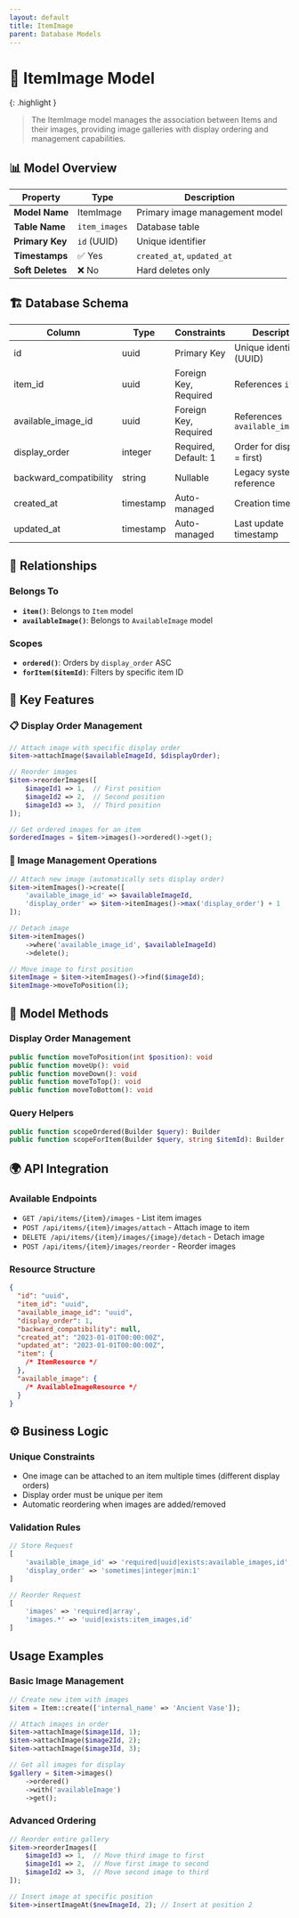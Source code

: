 ```yaml
---
layout: default
title: ItemImage
parent: Database Models
---
```


# 📸 ItemImage Model

{: .highlight }

> The ItemImage model manages the association between Items and their images, providing image galleries with display ordering and management capabilities.

## 📊 Model Overview

| Property         | Type          | Description                    |
| ---------------- | ------------- | ------------------------------ |
| **Model Name**   | ItemImage     | Primary image management model |
| **Table Name**   | `item_images` | Database table                 |
| **Primary Key**  | `id` (UUID)   | Unique identifier              |
| **Timestamps**   | ✅ Yes        | `created_at`, `updated_at`     |
| **Soft Deletes** | ❌ No         | Hard deletes only              |

## 🏗️ Database Schema

| Column                 | Type      | Constraints           | Description                      |
| ---------------------- | --------- | --------------------- | -------------------------------- |
| id                     | uuid      | Primary Key           | Unique identifier (UUID)         |
| item_id                | uuid      | Foreign Key, Required | References `items.id`            |
| available_image_id     | uuid      | Foreign Key, Required | References `available_images.id` |
| display_order          | integer   | Required, Default: 1  | Order for display (1 = first)    |
| backward_compatibility | string    | Nullable              | Legacy system reference          |
| created_at             | timestamp | Auto-managed          | Creation timestamp               |
| updated_at             | timestamp | Auto-managed          | Last update timestamp            |

## 🔗 Relationships

### Belongs To

- **`item()`**: Belongs to `Item` model
- **`availableImage()`**: Belongs to `AvailableImage` model

### Scopes

- **`ordered()`**: Orders by `display_order` ASC
- **`forItem($itemId)`**: Filters by specific item ID

## 🎯 Key Features

### 📋 Display Order Management

```php
// Attach image with specific display order
$item->attachImage($availableImageId, $displayOrder);

// Reorder images
$item->reorderImages([
    $imageId1 => 1,  // First position
    $imageId2 => 2,  // Second position
    $imageId3 => 3,  // Third position
]);

// Get ordered images for an item
$orderedImages = $item->images()->ordered()->get();
```

### 🔄 Image Management Operations

```php
// Attach new image (automatically sets display order)
$item->itemImages()->create([
    'available_image_id' => $availableImageId,
    'display_order' => $item->itemImages()->max('display_order') + 1
]);

// Detach image
$item->itemImages()
    ->where('available_image_id', $availableImageId)
    ->delete();

// Move image to first position
$itemImage = $item->itemImages()->find($imageId);
$itemImage->moveToPosition(1);
```

## 🔧 Model Methods

### Display Order Management

```php
public function moveToPosition(int $position): void
public function moveUp(): void
public function moveDown(): void
public function moveToTop(): void
public function moveToBottom(): void
```

### Query Helpers

```php
public function scopeOrdered(Builder $query): Builder
public function scopeForItem(Builder $query, string $itemId): Builder
```

## 🌍 API Integration

### Available Endpoints

- `GET /api/items/{item}/images` - List item images
- `POST /api/items/{item}/images/attach` - Attach image to item
- `DELETE /api/items/{item}/images/{image}/detach` - Detach image
- `POST /api/items/{item}/images/reorder` - Reorder images

### Resource Structure

```json
{
  "id": "uuid",
  "item_id": "uuid",
  "available_image_id": "uuid",
  "display_order": 1,
  "backward_compatibility": null,
  "created_at": "2023-01-01T00:00:00Z",
  "updated_at": "2023-01-01T00:00:00Z",
  "item": {
    /* ItemResource */
  },
  "available_image": {
    /* AvailableImageResource */
  }
}
```

## ⚙️ Business Logic

### Unique Constraints

- One image can be attached to an item multiple times (different display orders)
- Display order must be unique per item
- Automatic reordering when images are added/removed

### Validation Rules

```php
// Store Request
[
    'available_image_id' => 'required|uuid|exists:available_images,id',
    'display_order' => 'sometimes|integer|min:1'
]

// Reorder Request
[
    'images' => 'required|array',
    'images.*' => 'uuid|exists:item_images,id'
]
```

## Usage Examples

### Basic Image Management

```php
// Create new item with images
$item = Item::create(['internal_name' => 'Ancient Vase']);

// Attach images in order
$item->attachImage($image1Id, 1);
$item->attachImage($image2Id, 2);
$item->attachImage($image3Id, 3);

// Get all images for display
$gallery = $item->images()
    ->ordered()
    ->with('availableImage')
    ->get();
```

### Advanced Ordering

```php
// Reorder entire gallery
$item->reorderImages([
    $imageId3 => 1,  // Move third image to first
    $imageId1 => 2,  // Move first image to second
    $imageId2 => 3,  // Move second image to third
]);

// Insert image at specific position
$item->insertImageAt($newImageId, 2); // Insert at position 2
```
